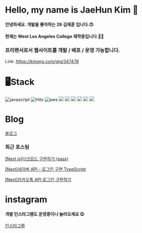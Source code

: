 # Hello, my name is JaeHun Kim 👋

#### 안녕하세요. 개발을 좋아하는 26 김재훈 입니다.🙃

#### 현재는 West Los Angeles College 재학중입니다.👨‍💻

### 프리랜서로서 웹사이트를 개발 / 배포 / 운영 가능합니다. 
Link: https://kmong.com/gig/347478

# 🖥Stack

![javascript](https://camo.githubusercontent.com/607f3adb5fb476059b0021201f5e48b5cafa7d82eb10d60e4385ae128aef1ac8/68747470733a2f2f696d672e736869656c64732e696f2f62616467652f4a6176617363726970742d6666623133623f7374796c653d666c61742d737175617265266c6f676f3d6a617661736372697074266c6f676f436f6c6f723d7768697465)
![Hits](https://camo.githubusercontent.com/96267d8a69067065ffe11ac12baa0d9206641de7eb74225b62fa93f78631775a/68747470733a2f2f696d672e736869656c64732e696f2f62616467652f4d7973716c2d4536423931453f7374796c653d666c61742d737175617265266c6f676f3d4d7953716c266c6f676f436f6c6f723d7768697465)
![aws](https://camo.githubusercontent.com/8aa7fdcd3402ea395c3fdbd8c00fe0f6b7be091fcf985556a2b2097847616bc8/68747470733a2f2f696d672e736869656c64732e696f2f62616467652f6177732d3333333636343f7374796c653d666c61742d737175617265266c6f676f3d616d617a6f6e2d617773266c6f676f436f6c6f723d7768697465)
<img src="https://img.shields.io/badge/TypeScript-3766AB?style=flat-square&logo=Typescript&logoColor=white"/>
<img src="https://img.shields.io/badge/Redux-764ABC?style=flat-square&logo=Redux&logoColor=white"/>
<img src="https://img.shields.io/badge/React-61DAFB?style=flat-square&logo=React&logoColor=white"/>
<img src="https://img.shields.io/badge/Next.js-000000?style=flat-square&logo=Next.js&logoColor=white"/>
<img src="https://img.shields.io/badge/Express-2E77BC?style=flat-square&logo=Express&logoColor=white"/>
<img src="https://img.shields.io/badge/Node.js-339933?style=flat-square&logo=Node.js&logoColor=white"/>

# Blog

[블로그](https://hun-dev.tistory.com/)

### 최근 포스팅

[[Next.js]다크모드 구현하기 (sass)](https://hun-dev.tistory.com/34)

[[Next]네이버 API - 로그인 구현 TypeScript](https://hun-dev.tistory.com/34)

[[Next]카카오톡 API 로그인 구현하기](https://hun-dev.tistory.com/34)

# instagram
#### 개발 인스타그램도 운영중이니 놀러오세요 😉
[인스타그램](https://www.instagram.com/dev.jaehun/)
